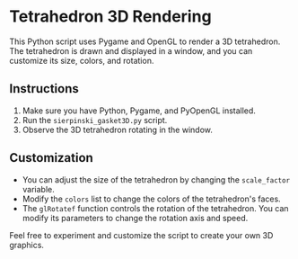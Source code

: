 # Tetrahedron 3D Rendering

This Python script uses Pygame and OpenGL to render a 3D tetrahedron. The tetrahedron is drawn and displayed in a window, and you can customize its size, colors, and rotation.

## Instructions

1. Make sure you have Python, Pygame, and PyOpenGL installed.
2. Run the `sierpinski_gasket3D.py` script.
3. Observe the 3D tetrahedron rotating in the window.

## Customization

- You can adjust the size of the tetrahedron by changing the `scale_factor` variable.
- Modify the `colors` list to change the colors of the tetrahedron's faces.
- The `glRotatef` function controls the rotation of the tetrahedron. You can modify its parameters to change the rotation axis and speed.

Feel free to experiment and customize the script to create your own 3D graphics.
